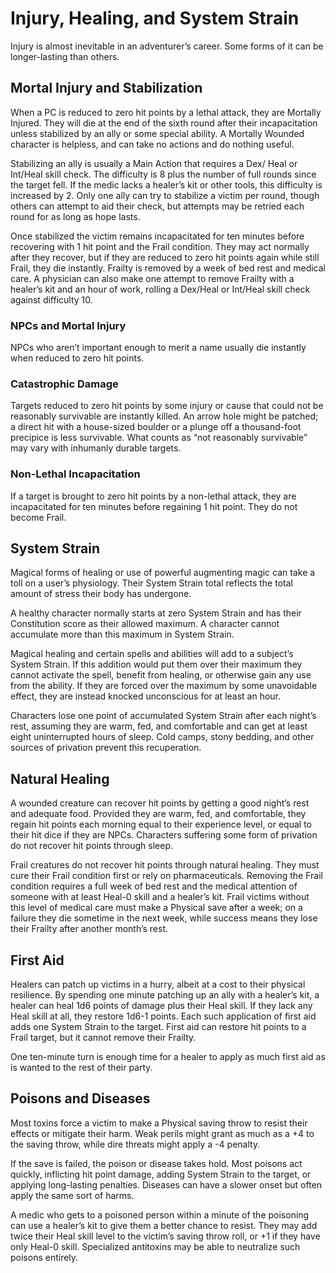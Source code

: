 # Injury, Healing, and System Strain

Injury is almost inevitable in an adventurer’s career. Some forms of it
can be longer-lasting than others.

## Mortal Injury and Stabilization

When a PC is reduced to zero hit points by a lethal attack, they are
Mortally Injured. They will die at the end of the sixth round after their
incapacitation unless stabilized by an ally or some special ability.
A Mortally Wounded character is helpless, and can take no actions
and do nothing useful.

Stabilizing an ally is usually a Main Action that requires a Dex/
Heal or Int/Heal skill check. The difficulty is 8 plus the number of full
rounds since the target fell. If the medic lacks a healer’s kit or other
tools, this difficulty is increased by 2. Only one ally can try to stabilize
a victim per round, though others can attempt to aid their check, but
attempts may be retried each round for as long as hope lasts.

Once stabilized the victim remains incapacitated for ten minutes
before recovering with 1 hit point and the Frail condition. They may
act normally after they recover, but if they are reduced to zero hit
points again while still Frail, they die instantly. Frailty is removed by
a week of bed rest and medical care. A physician can also make
one attempt to remove Frailty with a healer’s kit and an hour of work,
rolling a Dex/Heal or Int/Heal skill check against difficulty 10.

### NPCs and Mortal Injury

NPCs who aren’t important enough to merit a name usually die instantly when reduced to zero hit points.

### Catastrophic Damage

Targets reduced to zero hit points by some injury or cause that could
not be reasonably survivable are instantly killed. An arrow hole might
be patched; a direct hit with a house-sized boulder or a plunge off
a thousand-foot precipice is less survivable. What counts as “not
reasonably survivable” may vary with inhumanly durable targets.

### Non-Lethal Incapacitation

If a target is brought to zero hit points by a non-lethal attack, they
are incapacitated for ten minutes before regaining 1 hit point. They
do not become Frail.


## System Strain

Magical forms of healing or use of powerful augmenting magic can
take a toll on a user’s physiology. Their System Strain total reflects
the total amount of stress their body has undergone.

A healthy character normally starts at zero System Strain and has
their Constitution score as their allowed maximum. A character cannot
accumulate more than this maximum in System Strain.

Magical healing and certain spells and abilities will add to a
subject’s System Strain. If this addition would put them over their
maximum they cannot activate the spell, benefit from healing, or
otherwise gain any use from the ability. If they are forced over the
maximum by some unavoidable effect, they are instead knocked
unconscious for at least an hour.

Characters lose one point of accumulated System Strain after each
night’s rest, assuming they are warm, fed, and comfortable and can
get at least eight uninterrupted hours of sleep. Cold camps, stony
bedding, and other sources of privation prevent this recuperation.

## Natural Healing

A wounded creature can recover hit points by getting a good night’s
rest and adequate food. Provided they are warm, fed, and comfortable, they regain hit points each morning equal to their experience
level, or equal to their hit dice if they are NPCs. Characters suffering
some form of privation do not recover hit points through sleep.

Frail creatures do not recover hit points through natural healing.
They must cure their Frail condition first or rely on pharmaceuticals.
Removing the Frail condition requires a full week of bed rest and the
medical attention of someone with at least Heal-0 skill and a healer’s
kit. Frail victims without this level of medical care must make a Physical
save after a week; on a failure they die sometime in the next week,
while success means they lose their Frailty after another month’s rest.

## First Aid

Healers can patch up victims in a hurry, albeit at a cost to their physical resilience. By spending one minute patching up an ally with a
healer’s kit, a healer can heal 1d6 points of damage plus their Heal
skill. If they lack any Heal skill at all, they restore 1d6-1 points. Each
such application of first aid adds one System Strain to the target.
First aid can restore hit points to a Frail target, but it cannot remove
their Frailty.

One ten-minute turn is enough time for a healer to apply as much
first aid as is wanted to the rest of their party.

## Poisons and Diseases

Most toxins force a victim to make a Physical saving throw to resist
their effects or mitigate their harm. Weak perils might grant as much as
a +4 to the saving throw, while dire threats might apply a -4 penalty.

If the save is failed, the poison or disease takes hold. Most poisons
act quickly, inflicting hit point damage, adding System Strain to the
target, or applying long-lasting penalties. Diseases can have a slower
onset but often apply the same sort of harms.

A medic who gets to a poisoned person within a minute of the
poisoning can use a healer’s kit to give them a better chance to resist.
They may add twice their Heal skill level to the victim’s saving throw
roll, or +1 if they have only Heal-0 skill. Specialized antitoxins may
be able to neutralize such poisons entirely.
